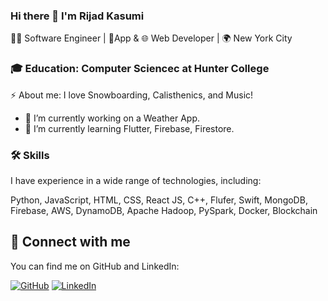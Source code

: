 ### Hi there 👋 I'm Rijad Kasumi
  👨‍💻 Software Engineer | 📱App & 🌐 Web Developer | 🌍 New York City

### 🎓 Education: Computer Sciencec at Hunter College

⚡ About me: I love Snowboarding, Calisthenics, and Music!
- 🔭 I’m currently working on a Weather App.
- 🌱 I’m currently learning Flutter, Firebase, Firestore.

### 🛠 Skills
  I have experience in a wide range of technologies, including:

Python, JavaScript, HTML, CSS, React JS, C++, Flufer, Swift, MongoDB,
Firebase, AWS, DynamoDB, Apache Hadoop, PySpark, Docker, Blockchain

## 🤝 Connect with me

You can find me on GitHub and LinkedIn:

[![GitHub](https://img.shields.io/badge/-GitHub-000?style=for-the-badge&logo=GitHub)](https://github.com/rijadkasumi)
[![LinkedIn](https://img.shields.io/badge/-LinkedIn-0077B5?style=for-the-badge&logo=linkedin&logoColor=white)](https://www.linkedin.com/in/rijadkasumi/)

